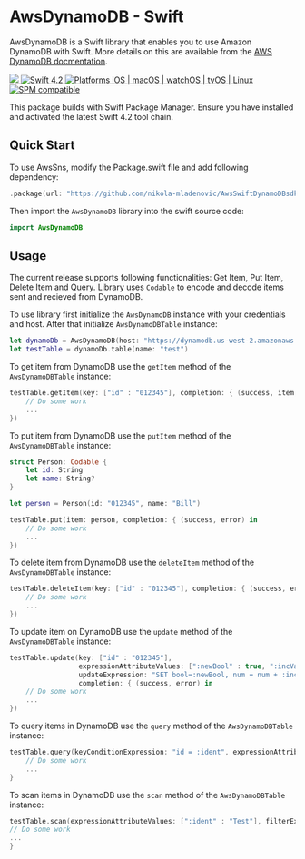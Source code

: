 # AwsDynamoDB - Swift

AwsDynamoDB is a Swift library that enables you to use Amazon DynamoDB  with Swift. More details on this are available from the [AWS DynamoDB docmentation](https://aws.amazon.com/documentation/dynamodb/).

<p>
<a href="https://travis-ci.org/nikola-mladenovic/AwsSwiftDynamoDBsdk" target="_blank">
<img src="https://travis-ci.org/nikola-mladenovic/AwsSwiftDynamoDBsdk.svg?branch=master">
</a>
<a href="https://developer.apple.com/swift/" target="_blank">
<img src="https://img.shields.io/badge/Swift-4.2-orange.svg?style=flat" alt="Swift 4.2">
</a>
<a href="https://developer.apple.com/swift/" target="_blank">
<img src="https://img.shields.io/badge/Platforms-iOS%20%7C%20macOS%20%7C%20watchOS%20%7C%20tvOS%20%7C%20Linux-4E4E4E.svg?colorA=EF5138" alt="Platforms iOS | macOS | watchOS | tvOS | Linux">
</a>
<a href="https://github.com/apple/swift-package-manager" target="_blank">
<img src="https://img.shields.io/badge/SPM-compatible-brightgreen.svg?style=flat&colorB=64A5DE" alt="SPM compatible">
</a>
</p>

This package builds with Swift Package Manager. Ensure you have installed and activated the latest Swift 4.2 tool chain.

## Quick Start

To use AwsSns, modify the Package.swift file and add following dependency:

``` swift
.package(url: "https://github.com/nikola-mladenovic/AwsSwiftDynamoDBsdk", from: "0.2.0")
```

Then import the `AwsDynamoDB` library into the swift source code:

``` swift
import AwsDynamoDB
```

## Usage

The current release supports following functionalities: Get Item, Put Item, Delete Item and Query. Library uses `Codable` to encode and decode items sent and recieved from DynamoDB.

To use library first initialize the `AwsDynamoDB` instance with your credentials and host. After that initialize `AwsDynamoDBTable` instance:
``` swift
let dynamoDb = AwsDynamoDB(host: "https://dynamodb.us-west-2.amazonaws.com", accessKeyId: "OPKASPJPOAS23IOJS", secretAccessKey: "232(I(%$jnasoijaoiwj2919109233")
let testTable = dynamoDb.table(name: "test")
```
To get item from DynamoDB use the  `getItem` method of the `AwsDynamoDBTable` instance:
``` swift
testTable.getItem(key: ["id" : "012345"], completion: { (success, item, error) in
    // Do some work
    ...
})
```
To put item from DynamoDB use the `putItem` method of the `AwsDynamoDBTable` instance:
``` swift
struct Person: Codable {
    let id: String
    let name: String?
}

let person = Person(id: "012345", name: "Bill")

testTable.put(item: person, completion: { (success, error) in
    // Do some work
    ...
})
```
To delete item from DynamoDB use the `deleteItem` method of the `AwsDynamoDBTable` instance:
``` swift
testTable.deleteItem(key: ["id" : "012345"], completion: { (success, error) in
    // Do some work
    ...
})
```
To update item on DynamoDB use the `update` method of the `AwsDynamoDBTable` instance:
``` swift
testTable.update(key: ["id" : "012345"],
                 expressionAttributeValues: [":newBool" : true, ":incVal" : 3],
                 updateExpression: "SET bool=:newBool, num = num + :incVal",
                 completion: { (success, error) in
    // Do some work
    ...
})
```
To query items in DynamoDB use the `query` method of the `AwsDynamoDBTable` instance:
``` swift
testTable.query(keyConditionExpression: "id = :ident", expressionAttributeValues: [":ident" : "012345"]) { (success, items, error) in
    // Do some work
    ...
}
```
To scan items in DynamoDB use the `scan` method of the `AwsDynamoDBTable` instance:
``` swift
testTable.scan(expressionAttributeValues: [":ident" : "Test"], filterExpression: "id = :ident", limit: 1) { (success, items, error) in
// Do some work
...
}
```
